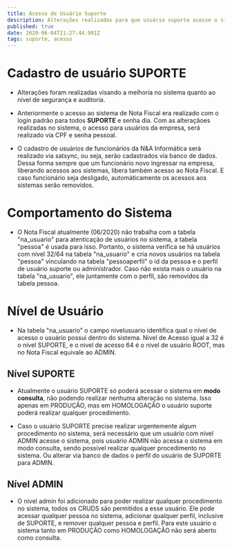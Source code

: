 ```yaml
---
title: Acesso de Usuário Suporte
description: Alterações realizadas para que usuário suporte acesse o sistema do Nota Fiscal
published: true
date: 2020-06-04T21:27:44.991Z
tags: suporte, acesso
---
```


# Cadastro de usuário SUPORTE

* Alterações foram realizadas visando a melhoria no sistema quanto ao nível de segurança e auditoria.

* Anteriormente o acesso ao sistema de Nota Fiscal era realizado com o login padrão para todos **SUPORTE** e senha dia. Com as alteraçãoes realizadas no sistema, o acesso para usuários da empresa, será realizado via CPF e senha pessoal.

* O cadastro de usuários de funcionários da N&A Informática será realizado via satsync, ou seja, serão cadastrados via banco de dados. Dessa forma sempre que um funcionário novo ingressar na empresa, liberando acessos aos sistemas, libera também acesso ao Nota Fiscal. E caso funcionário seja desligado, automáticamente os acessos aos sistemas serão removidos.

# Comportamento do Sistema

* O Nota Fiscal atualmente (06/2020) não trabalha com a tabela "na_usuario" para atenticação de usuários no sistema, a tabela "pessoa" é usada para isso. Portanto, o sistema verifica se há usuários com nível 32/64 na tabela "na_usuario" e cria novos usuários na tabela "pessoa" vinculando na tabela "pessoaperfil" o id da pessoa e o perfil de usuário suporte ou administrador. Caso não exista mais o usuário na tabela "na_usuario", ele juntamente com o perfil, são removidos da tabela pessoa.

# Nível de Usuário

* Na tabela "na_usuario" o campo nivelusuario identifica qual o nível de acesso o usuário possui dentro do sistema. Nivel de Acesso igual a 32 é o nível SUPORTE, e o nivel de acesso 64 é o nivel de usuário ROOT, mas no Nota Fiscal equivale ao ADMIN.

## Nível SUPORTE

* Atualmente o usuário SUPORTE só poderá acessar o sistema em **modo consulta**, não podendo realizar nenhuma alteração no sistema. Isso apenas em PRODUÇÂO, mas em HOMOLOGAÇÂO o usuário suporte poderá realizar qualquer procedimento.

* Caso o usuário SUPORTE precise realizar urgentemente algum procedimento no sistema, será necessário que um usuário com nível ADMIN acesse o sistema, pois usuário ADMIN não acessa o sistema em modo consulta, sendo  possivel realizar qualquer procedimento no sistema. Ou alterar via banco de dados o perfil do usuário de SUPORTE para ADMIN.

## Nível ADMIN

* O nível admin foi adicionado para poder realizar qualquer procedimento no sistema, todos os CRUDS são permitidos a esse usuário. Ele pode acessar qualquer pessoa no sistema, adicionar qualquer perfil, inclusive de SUPORTE, e remover qualquer pessoa e perfil. Para este usuário o sistema tanto em PRODUÇÃO como HOMOLOGAÇÂO não será aberto como consulta.













